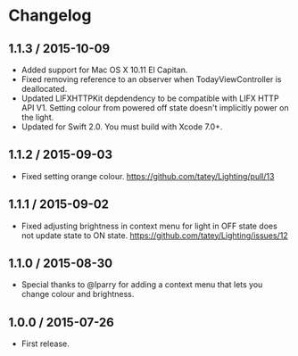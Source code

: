 # Changelog

## 1.1.3 / 2015-10-09

* Added support for Mac OS X 10.11 El Capitan.
* Fixed removing reference to an observer when TodayViewController is deallocated.
* Updated LIFXHTTPKit depdendency to be compatible with LIFX HTTP API V1. Setting colour from powered off state doesn't implicitly power on the light.
* Updated for Swift 2.0. You must build with Xcode 7.0+.

## 1.1.2 / 2015-09-03

* Fixed setting orange colour. https://github.com/tatey/Lighting/pull/13

## 1.1.1 / 2015-09-02

* Fixed adjusting brightness in context menu for light in OFF state does not update state to ON state. https://github.com/tatey/Lighting/issues/12

## 1.1.0 / 2015-08-30

* Special thanks to @lparry for adding a context menu that lets you change colour and brightness.

## 1.0.0 / 2015-07-26

* First release.
